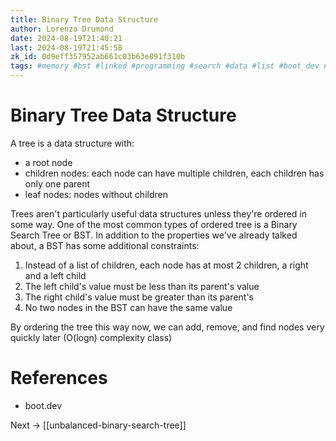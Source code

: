 ```yaml
---
title: Binary Tree Data Structure
author: Lorenzo Drumond
date: 2024-08-19T21:40:21
last: 2024-08-19T21:45:58
zk_id: 0d9eff357952ab661c03b63e891f310b
tags: #memory #bst #linked #programming #search #data #list #boot_dev #binary #computer_science #tree #structure
---
```



# Binary Tree Data Structure

A tree is a data structure with:

- a root node
- children nodes: each node can have multiple children, each children has only one parent
- leaf nodes: nodes without children

Trees aren't particularly useful data structures unless they're ordered in some
way. One of the most common types of ordered tree is a Binary Search Tree or
BST. In addition to the properties we've already talked about, a BST has some
additional constraints:


1. Instead of a list of children, each node has at most 2 children, a right and a left child
2. The left child's value must be less than its parent's value
3. The right child's value must be greater than its parent's
4. No two nodes in the BST can have the same value

By ordering the tree this way now, we can add, remove, and find nodes very quickly later (O(logn) complexity class)


# References

- boot.dev

Next -> [[unbalanced-binary-search-tree]]
